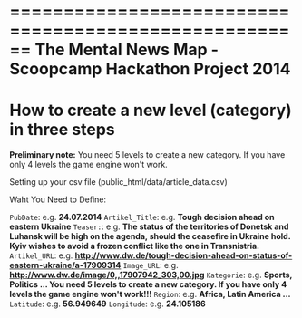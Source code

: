 ======================================================
The Mental News Map - Scoopcamp Hackathon Project 2014
======================================================


How to create a new level (category) in three steps
===================================================

<b>Preliminary note:</b> You need 5 levels to create a new category. If you have only 4 levels the game engine won't work.

Setting up your csv file (public_html/data/article_data.csv)

Waht You Need to Define:

<code>PubDate</code>: e.g. <b>24.07.2014</b>
<code>Artikel_Title</code>: e.g. <b>Tough decision ahead on eastern Ukraine</b>
<code>Teaser:</code>: e.g. <b>The status of the territories of Donetsk and Luhansk will be high on the agenda, should the ceasefire in Ukraine hold. Kyiv wishes to avoid a frozen conflict like the one in Transnistria.</b>
<code>Artikel_URL</code>: e.g. <b>http://www.dw.de/tough-decision-ahead-on-status-of-eastern-ukraine/a-17909314</b>
<code>Image_URL</code>: e.g. <b>http://www.dw.de/image/0,,17907942_303,00.jpg</b>
<code>Kategorie</code>: e.g. <b> Sports, Politics ... You need 5 levels to create a new category. If you have only 4 levels the game engine won't work!!!</b>
<code>Region</code>: e.g. <b>Africa, Latin America ... </b>
<code>Latitude</code>: e.g. <b>56.949649</b>
<code>Longitude</code>: e.g. <b>24.105186</b>



